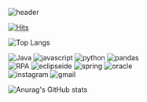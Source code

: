 
![header](https://capsule-render.vercel.app/api?type=venom&color=auto&height=300&section=header&text=👋%20Hi%20😄&fontSize=100)

[![Hits](https://hits.seeyoufarm.com/api/count/incr/badge.svg?url=https%3A%2F%2Fgithub.com%2F403seonmi&count_bg=%23B3FCC7&title_bg=%234DFF9D&icon=&icon_color=%23E7E7E7&title=hits&edge_flat=false)](https://hits.seeyoufarm.com)

![Top Langs](https://github-readme-stats.vercel.app/api/top-langs/?username=403seonmi&layout=compact)

![Java](https://img.shields.io/badge/Java-007396.svg?&style=for-the-badge&logo=Java&logoColor=white)
![javascript](https://img.shields.io/badge/Javascript-F7DF1E.svg?&style=for-the-badge&logo=Javascript&logoColor=white) 
![python](https://img.shields.io/badge/python-3776AB.svg?&style=for-the-badge&logo=python&logoColor=white)
![pandas](https://img.shields.io/badge/pandas-150458.svg?&style=for-the-badge&logo=pandas&logoColor=white) <br/>
![RPA](https://img.shields.io/badge/RPA-0088CC.svg?&style=for-the-badge&logo=RPA&logoColor=white) 
![eclipseide](https://img.shields.io/badge/eclipseide-2C2255.svg?&style=for-the-badge&logo=eclipseide&logoColor=white)
![spring](https://img.shields.io/badge/Spring-6DB33F.svg?&style=for-the-badge&logo=Spring&logoColor=white)
![oracle](https://img.shields.io/badge/oracle-F80000.svg?&style=for-the-badge&logo=oracle&logoColor=white) <br/>
![instagram](https://img.shields.io/badge/instagram-E4405F.svg?&style=for-the-badge&logo=instagram&logoColor=white)
![gmail](https://img.shields.io/badge/gmail-EA4335.svg?&style=for-the-badge&logo=gmail&logoColor=white)


![Anurag's GitHub stats](https://github-readme-stats.vercel.app/api?username=403seonmi&show_icons=true&theme=tokyonight)









<!--
## Hi there 👋
# Hi~😄
![로고명](https://img.shields.io/badge/로고명-원하는색상코드.svg?&style=for-the-badge&logo=로고명&logoColor=로고색상)
<img src="https://img.shields.io/badge/쓰고자하는_텍스트-컬러코드?style=for-the-badge&logo=simpleicons에서_아이콘이름&logoColor=white">

**403seonmi/403seonmi** is a ✨ _special_ ✨ repository because its `README.md` (this file) appears on your GitHub profile.

Here are some ideas to get you started:

- 🔭 I’m currently working on ...
- 🌱 I’m currently learning ...
- 👯 I’m looking to collaborate on ...
- 🤔 I’m looking for help with ...
- 💬 Ask me about ...
- 📫 How to reach me: ...
- 😄 Pronouns: ...
- ⚡ Fun fact: ...
-->
